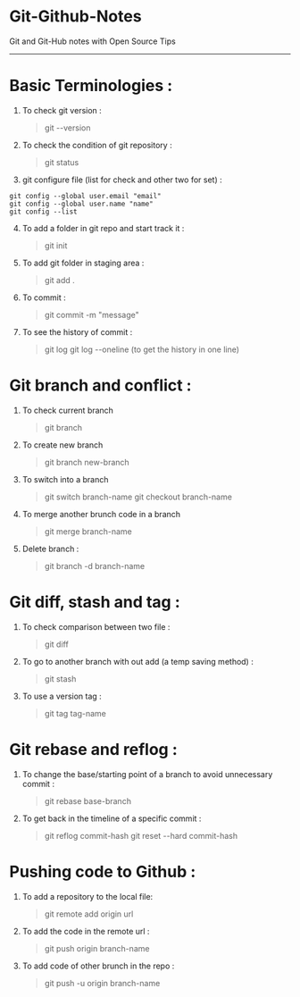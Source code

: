 # Git-Github-Notes

Git and Git-Hub notes with Open Source Tips

<hr/>

# Basic Terminologies :

1. To check git version :
   > git --version
2. To check the condition of git repository :
   > git status
3. git configure file (list for check and other two for set) :

```
git config --global user.email "email"
git config --global user.name "name"
git config --list
```

4. To add a folder in git repo and start track it :

   > git init

5. To add git folder in staging area :
   > git add .
6. To commit :
   > git commit -m "message"
7. To see the history of commit :
   > git log
   > git log --oneline (to get the history in one line)

# Git branch and conflict :

1. To check current branch
   > git branch
2. To create new branch
   > git branch new-branch
3. To switch into a branch
   > git switch branch-name
   > git checkout branch-name
4. To merge another brunch code in a branch
   > git merge branch-name
5. Delete branch :
   > git branch -d branch-name

# Git diff, stash and tag :

1. To check comparison between two file :
   > git diff
2. To go to another branch with out add (a temp saving method) :
   > git stash
3. To use a version tag :
   > git tag tag-name

# Git rebase and reflog :

1. To change the base/starting point of a branch to avoid unnecessary commit :
   > git rebase base-branch
2. To get back in the timeline of a specific commit :
   > git reflog commit-hash
   > git reset --hard commit-hash

# Pushing code to Github :

1. To add a repository to the local file:
   > git remote add origin url
2. To add the code in the remote url :
   > git push origin branch-name
3. To add code of other brunch in the repo :
   > git push -u origin branch-name
